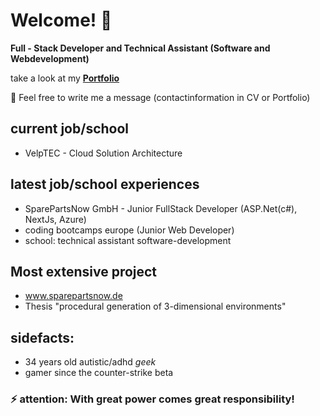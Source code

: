 


# Welcome! 👋

**Full - Stack Developer and Technical Assistant (Software and Webdevelopment)**

take a look at my **[Portfolio](https://cml-portfolio.netlify.app/ "CML Portfolio")**

💬 Feel free to write me a message (contactinformation in CV or Portfolio)

## current job/school
* VelpTEC - Cloud Solution Architecture
## latest job/school experiences
* SparePartsNow GmbH - Junior FullStack Developer (ASP.Net(c#), NextJs, Azure)
* coding bootcamps europe (Junior Web Developer) 
* school: technical assistant software-development

## Most extensive project
* www.sparepartsnow.de
* Thesis "procedural generation of 3-dimensional environments" 

## sidefacts: 
* 34 years old autistic/adhd _geek_ 
* gamer since the counter-strike beta


### ⚡ attention: With great power comes great responsibility!


<!--
**ChristianMLux/ChristianMLux** is a ✨ _special_ ✨ repository because its `README.md` (this file) appears on your GitHub profile.

Here are some ideas to get you started:

- 🔭 I’m currently working on ...
- 🌱 I’m currently learning ...
- 👯 I’m looking to collaborate on ...
- 🤔 I’m looking for help with ...
- 💬 Ask me about ...
- 📫 How to reach me: ...
- 😄 Pronouns: ...
- ⚡ Fun fact: ...
-->
